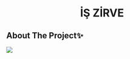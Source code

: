 <div align="center">
  <h1 align="center">İŞ ZİRVE</h1>
</div>

## About The Project✨
![](https://github.com/dilarauluturhan/is-zirve/assets/120499369/40f8bf45-5110-4d1c-aac5-c2bb54721160)
